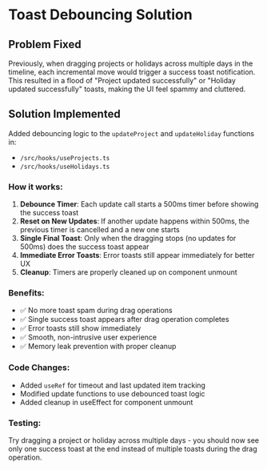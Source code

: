# Toast Debouncing Solution

## Problem Fixed
Previously, when dragging projects or holidays across multiple days in the timeline, each incremental move would trigger a success toast notification. This resulted in a flood of "Project updated successfully" or "Holiday updated successfully" toasts, making the UI feel spammy and cluttered.

## Solution Implemented
Added debouncing logic to the `updateProject` and `updateHoliday` functions in:
- `/src/hooks/useProjects.ts`
- `/src/hooks/useHolidays.ts`

### How it works:
1. **Debounce Timer**: Each update call starts a 500ms timer before showing the success toast
2. **Reset on New Updates**: If another update happens within 500ms, the previous timer is cancelled and a new one starts
3. **Single Final Toast**: Only when the dragging stops (no updates for 500ms) does the success toast appear
4. **Immediate Error Toasts**: Error toasts still appear immediately for better UX
5. **Cleanup**: Timers are properly cleaned up on component unmount

### Benefits:
- ✅ No more toast spam during drag operations
- ✅ Single success toast appears after drag operation completes
- ✅ Error toasts still show immediately
- ✅ Smooth, non-intrusive user experience
- ✅ Memory leak prevention with proper cleanup

### Code Changes:
- Added `useRef` for timeout and last updated item tracking
- Modified update functions to use debounced toast logic
- Added cleanup in useEffect for component unmount

### Testing:
Try dragging a project or holiday across multiple days - you should now see only one success toast at the end instead of multiple toasts during the drag operation.
